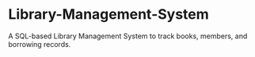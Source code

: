 # Library-Management-System
A SQL-based Library Management System to track books, members, and borrowing records.
